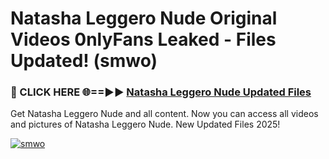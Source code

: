 # Natasha Leggero Nude Original Videos 0nlyFans Leaked - Files Updated! (smwo)

<h3>🔴 CLICK HERE 🌐==►► <a href="https://tinyurl.com/5h6xmrr3" rel="nofollow">Natasha Leggero Nude Updated Files</a></h3>

Get Natasha Leggero Nude and all content. Now you can access all videos and pictures of Natasha Leggero Nude. New Updated Files 2025!

[![smwo](https://i.imgur.com/KVD873Z.gif)](https://tinyurl.com/5h6xmrr3)
